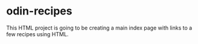 # odin-recipes
This HTML project is going to be creating a main index page with links to a few recipes using HTML.
